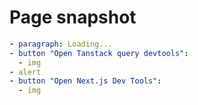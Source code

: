 # Page snapshot

```yaml
- paragraph: Loading...
- button "Open Tanstack query devtools":
  - img
- alert
- button "Open Next.js Dev Tools":
  - img
```
